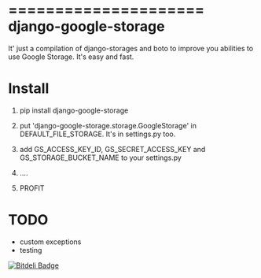 =====================
django-google-storage
=====================
It' just a compilation of django-storages and boto to improve you
abilities to use Google Storage. It's easy and fast.

Install
=======

1. pip install django-google-storage

2. put 'django-google-storage.storage.GoogleStorage' in DEFAULT_FILE_STORAGE. 
It's in settings.py too.

3. add GS_ACCESS_KEY_ID, GS_SECRET_ACCESS_KEY and GS_STORAGE_BUCKET_NAME 
to your settings.py

4. ....

5. PROFIT

TODO
====
* custom exceptions
* testing


[![Bitdeli Badge](https://d2weczhvl823v0.cloudfront.net/budurli/django-google-storage/trend.png)](https://bitdeli.com/free "Bitdeli Badge")

